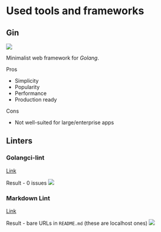 
# Used tools and frameworks

## Gin

![](https://miro.medium.com/max/921/1*HtCjHzGwf6iWNqXu5Cndsg.png)

Minimalist web framework for _Golang_.

Pros

* Simplicity
* Popularity
* Performance
* Production ready

Cons

* Not well-suited for large/enterprise apps

## Linters

### Golangci-lint

[Link](https://github.com/golangci/golangci-lint)

Result - 0 issues
![](https://i.imgur.com/Brcc9ho.png)

### Markdown Lint

[Link](https://github.com/markdownlint/markdownlint)

Result - bare URLs in `README.md` (these are localhost ones)
![](https://i.imgur.com/Qgo6oBI.png)